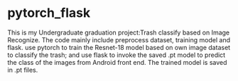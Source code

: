 # pytorch_flask
This is my Undergraduate graduation project:Trash classify based on Image Recognize.
The code mainly include preprocess dataset, training model and flask.
use pytorch to train the Resnet-18 model based on own image dataset to classify the trash;
and use flask to invoke the saved .pt model to predict the class of the images from Android front end.
The trained model is saved in .pt files.
